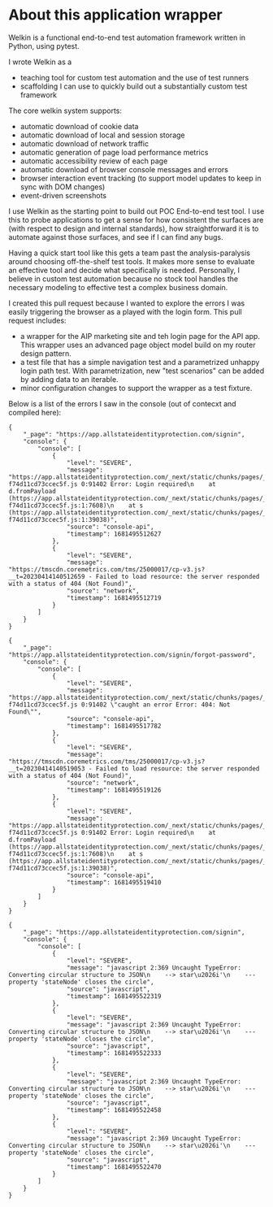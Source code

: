 # About this application wrapper 

Welkin is a functional end-to-end test automation framework written in Python, using pytest. 

I wrote Welkin as a
* teaching tool for custom test automation and the use of test runners
* scaffolding I can use to quickly build out a substantially custom test framework

The core welkin system supports:
* automatic download of cookie data
* automatic download of local and session storage
* automatic download of network traffic
* automatic generation of page load performance metrics 
* automatic accessibility review of each page
* automatic download of browser console messages and errors
* browser interaction event tracking (to support model updates to keep in sync with DOM changes)
* event-driven screenshots

I use Welkin as the starting point to build out POC End-to-end test tool. I use this to probe applications to get a sense for how consistent the surfaces are (with respect to design and internal standards), how straightforward it is to automate against those surfaces, and see if I can find any bugs.

Having a quick start tool like this gets a team past the analysis-paralysis around choosing off-the-shelf test tools. It makes more sense to evaluate an effective tool and decide what specifically is needed. Personally, I believe in custom test automation because no stock tool handles the necessary modeling to effective test a complex business domain.   

I created this pull request because I wanted to explore the errors I was easily triggering the browser as a played with the login form. This pull request includes:
* a wrapper for the AIP marketing site and teh login page for the API app. This wrapper uses an advanced page object model build on my router design pattern.
* a test file that has a simple navigation test and a parametrized unhappy login path test. With parametrization, new "test scenarios" can be added by adding data to an iterable.
* minor configuration changes to support the wrapper as a test fixture.

Below is a list of the errors I saw in the console (out of contecxt and compiled here):
```
{
    "_page": "https://app.allstateidentityprotection.com/signin",
    "console": {
        "console": [
            {
                "level": "SEVERE",
                "message": "https://app.allstateidentityprotection.com/_next/static/chunks/pages/_app-f74d11cd73ccec5f.js 0:91402 Error: Login required\n    at d.fromPayload (https://app.allstateidentityprotection.com/_next/static/chunks/pages/_app-f74d11cd73ccec5f.js:1:7608)\n    at s (https://app.allstateidentityprotection.com/_next/static/chunks/pages/_app-f74d11cd73ccec5f.js:1:39038)",
                "source": "console-api",
                "timestamp": 1681495512627
            },
            {
                "level": "SEVERE",
                "message": "https://tmscdn.coremetrics.com/tms/25000017/cp-v3.js?__t=20230414140512659 - Failed to load resource: the server responded with a status of 404 (Not Found)",
                "source": "network",
                "timestamp": 1681495512719
            }
        ]
    }
}

{
    "_page": "https://app.allstateidentityprotection.com/signin/forgot-password",
    "console": {
        "console": [
            {
                "level": "SEVERE",
                "message": "https://app.allstateidentityprotection.com/_next/static/chunks/pages/_app-f74d11cd73ccec5f.js 0:91402 \"caught an error Error: 404: Not Found\"",
                "source": "console-api",
                "timestamp": 1681495517782
            },
            {
                "level": "SEVERE",
                "message": "https://tmscdn.coremetrics.com/tms/25000017/cp-v3.js?__t=20230414140519053 - Failed to load resource: the server responded with a status of 404 (Not Found)",
                "source": "network",
                "timestamp": 1681495519126
            },
            {
                "level": "SEVERE",
                "message": "https://app.allstateidentityprotection.com/_next/static/chunks/pages/_app-f74d11cd73ccec5f.js 0:91402 Error: Login required\n    at d.fromPayload (https://app.allstateidentityprotection.com/_next/static/chunks/pages/_app-f74d11cd73ccec5f.js:1:7608)\n    at s (https://app.allstateidentityprotection.com/_next/static/chunks/pages/_app-f74d11cd73ccec5f.js:1:39038)",
                "source": "console-api",
                "timestamp": 1681495519410
            }
        ]
    }
}

{
    "_page": "https://app.allstateidentityprotection.com/signin",
    "console": {
        "console": [
            {
                "level": "SEVERE",
                "message": "javascript 2:369 Uncaught TypeError: Converting circular structure to JSON\n    --> star\u2026i'\n    --- property 'stateNode' closes the circle",
                "source": "javascript",
                "timestamp": 1681495522319
            },
            {
                "level": "SEVERE",
                "message": "javascript 2:369 Uncaught TypeError: Converting circular structure to JSON\n    --> star\u2026i'\n    --- property 'stateNode' closes the circle",
                "source": "javascript",
                "timestamp": 1681495522333
            },
            {
                "level": "SEVERE",
                "message": "javascript 2:369 Uncaught TypeError: Converting circular structure to JSON\n    --> star\u2026i'\n    --- property 'stateNode' closes the circle",
                "source": "javascript",
                "timestamp": 1681495522458
            },
            {
                "level": "SEVERE",
                "message": "javascript 2:369 Uncaught TypeError: Converting circular structure to JSON\n    --> star\u2026i'\n    --- property 'stateNode' closes the circle",
                "source": "javascript",
                "timestamp": 1681495522470
            }
        ]
    }
}
```